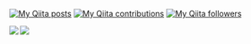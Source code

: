 [![My Qiita posts](https://qiita-badge.apiapi.app/s/ryosukes/posts.svg)](http://qiita.com/ryosukes)
[![My Qiita contributions](https://qiita-badge.apiapi.app/s/ryosukes/contributions.svg)](http://qiita.com/ryosukes)
[![My Qiita followers](https://qiita-badge.apiapi.app/s/ryosukes/followers.svg)](http://qiita.com/ryosukes)

<a href="https://github.com/anuraghazra/github-readme-stats">
  <img align="left" src="https://github-readme-stats.vercel.app/api?username=ryosukes&show_icons=true&count_private=true" />
</a>
<a href="https://github.com/anuraghazra/github-readme-stats">
  <img align="left" src="https://github-readme-stats.vercel.app/api/top-langs/?username=ryosukes&layout=compact" />
</a>

<!--
**ryosukes/ryosukes** is a ✨ _special_ ✨ repository because its `README.md` (this file) appears on your GitHub profile.

Here are some ideas to get you started:

- 🔭 I’m currently working on ...
- 🌱 I’m currently learning ...
- 👯 I’m looking to collaborate on ...
- 🤔 I’m looking for help with ...
- 💬 Ask me about ...
- 📫 How to reach me: ...
- 😄 Pronouns: ...
- ⚡ Fun fact: ...
-->
